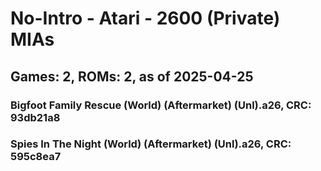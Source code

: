 # No-Intro - Atari - 2600 (Private) MIAs
## Games: 2, ROMs: 2, as of 2025-04-25

### Bigfoot Family Rescue (World) (Aftermarket) (Unl).a26, CRC: 93db21a8
### Spies In The Night (World) (Aftermarket) (Unl).a26, CRC: 595c8ea7
